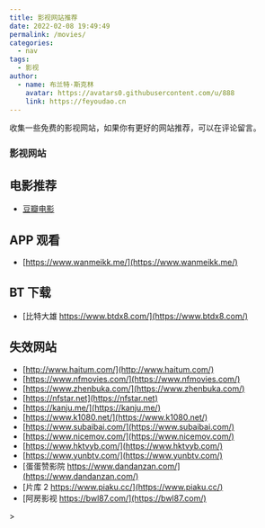 ```yaml
---
title: 影视网站推荐
date: 2022-02-08 19:49:49
permalink: /movies/
categories: 
  - nav
tags: 
  - 影视
author: 
  - name: 布兰特·斯克林
    avatar: https://avatars0.githubusercontent.com/u/888
    link: https://feyoudao.cn
---
```


收集一些免费的影视网站，如果你有更好的网站推荐，可以在评论留言。

### 影视网站

<ClientOnly>
    <NavCard :cardData="cardData" :cardListSize=3 carTitlColor="#000" carHoverColor="#000" />
</ClientOnly>

## 电影推荐

- [豆瓣电影](https://movie.douban.com/)

## APP 观看

- [https://www.wanmeikk.me/](https://www.wanmeikk.me/)

## BT 下载

- [比特大雄 https://www.btdx8.com/](https://www.btdx8.com/)

## 失效网站

- [http://www.haitum.com/](http://www.haitum.com/)
- [https://www.nfmovies.com/](https://www.nfmovies.com/)
- [https://www.zhenbuka.com/](https://www.zhenbuka.com/)
- [https://nfstar.net](https://nfstar.net)
- [https://kanju.me/](https://kanju.me/)
- [https://www.k1080.net/](https://www.k1080.net/)
- [https://www.subaibai.com/](https://www.subaibai.com/)
- [https://www.nicemov.com/](https://www.nicemov.com/)
- [https://www.hktvyb.com/](https://www.hktvyb.com/)
- [https://www.yunbtv.com/](https://www.yunbtv.com/)
- [蛋蛋赞影院 https://www.dandanzan.com/](https://www.dandanzan.com/)
- [片库 2 https://www.piaku.cc/](https://www.piaku.cc/)
- [阿房影视 https://bwl87.com/](https://bwl87.com/)

<script>
export default {
    data() {
    return {
      cardData: [
        {
          id: '0',
          cardSrc: "https://www.cupfox.com/",
          cardImgSrc: "https://feyoudao.oss-cn-hongkong.aliyuncs.com/logo/logo201.png",
          cardName: "茶杯狐 Cupfox",
          cardContent: "茶杯狐是中国最大的影视资源聚合搜索引擎，实时聚合全网优质影视资源，同时支持在线、下载和字幕。电影、电视剧、动漫、综艺应有尽有。",
        },
        {
          cardSrc: "https://www.nfyingshi.com/",
          cardImgSrc: "https://www.nfyingshi.com/wp-content/uploads/2021/06/d0488313833371.jpg",
          cardName: "奈菲影视 ",
          cardContent:"专为中国用户提供奈飞中文电影的网站",
        },
        {
          cardSrc: "http://dianying.im/",
          cardImgSrc: "https://cdn.jsdelivr.net/gh/imdianying/im@2021032601/statics/images/index-logo.png",
          cardName: "电影先生",
          cardContent:"电影先生聚合全网影片，你想看的全都有！",
        },
        {
          cardSrc: "https://www.btbdys.com/",
          cardImgSrc: "https://www.btbdys.com/images/logo1.svg",
          cardName: "哔嘀影视",
          cardContent:"超清原画免费在线观看!",
        },
        {
          cardSrc: "https://www.btnull.re/",
          cardImgSrc: "https://feyoudao.oss-cn-hongkong.aliyuncs.com/logo/logo88.png",
          cardName: "BTNull - 无名小站",
          cardContent:"观影小站",
        },
        {
          cardSrc: "https://www.duboku.tv/",
          cardImgSrc: "https://www.duboku.tv/template/mytheme/statics/img/logo.png",
          cardName: "独播库",
          cardContent:"电影,电视剧,动漫,视频网站,高清视频在线看",
        },
        {
          cardSrc: "https://www.pkmp4.com/",
          cardImgSrc: "https://www.pkmp4.com/template/pianku/image/logo.png",
          cardName: "片库",
          cardContent:"每日收集全网最新的电影、剧集、动漫高清资源供网友免费下载！",
        },
        {
          cardSrc: "https://ddrk.me/",
          cardImgSrc: "https://feyoudao.oss-cn-hongkong.aliyuncs.com/logo/logo73.png",
          cardName: "低端影视",
          cardContent:"超清在线视频",
        },
        {
          cardSrc: "https://pfys.me/",
          cardImgSrc: "http://image.planet.youku.com/img/100/13/62238/i_1490875862238_33021d4017faee16c0a03fa611a9dcac_b_w402h102_face_w402h102_x0y0w0h0c0.png",
          cardName: "泡饭影视",
          cardContent:"每天为广大用户更新最新的电影、电视剧、动漫等影视资源",
        },
        {
          cardSrc: "https://dsxys.com/",
          cardImgSrc: "",
          cardName: "大师兄影视",
          cardContent:"免费全球影视资源在线观看的平台",
        },
        {
          cardSrc: "https://www.libvio.com/",
          //   cardImgSrc: "https://ur-withzz-prod-1254078007.image.myqcloud.com/richText/b832-2022050111/TG@fanjuzy_1651417421456143700.png",
          cardName: "LIBVIO",
          cardContent:"聚合观影小站",
        },

        {
          cardSrc: "https://www.zxzjtv.com/",
          cardImgSrc: "https://zxzjbackup.oss-cn-shenzhen.aliyuncs.com/logo_min.png",
          //   cardName: "在线之家",
          cardContent:"在线美剧天堂,在线日剧推荐,在线韩剧",
        },
        {
          cardSrc: "https://www.hntwqc.net/",
          cardImgSrc: "https://feyoudao.oss-cn-hongkong.aliyuncs.com/logo/logo29.jpg",
          cardName: "悟空美剧",
          cardContent:"分享美剧",
        },
        {
          cardSrc: "https://www.novipnoad.com/",
          cardName: "NOVIPNOAD",
          cardContent:"为用户提供及时的海外热门剧集在线观看，友好无广告，致力于最轻松的追剧体验。",
        },
        {
          cardSrc: "https://www.dixidixi.com/",
          //   cardImgSrc: "https://www.dixidixi.com/static/logo.png",
          cardName: "嘀嘻嘀嘻",
          cardContent:"提供最全的最新电视剧，2019最新电影，韩国电视剧、香港tvb电视剧、日本动漫、日剧、美剧、综艺的在线观看和剧集交流场所！",
        },
        {
          cardSrc: "https://dilidili.online/",
          cardImgSrc: "https://dilidili.online/static/img/logo.png",
          cardName: "嘀哩嘀哩",
          cardContent:"筛选经典作品并将新作经典轮番推荐",
        },
      ]
    }
  }
}
</script>>
